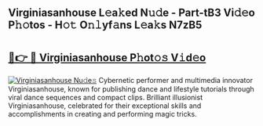 ## Virginiasanhouse L𝚎a𝚔ed N𝚞𝚍e - Part-tB3 Vi𝚍𝚎o P𝚑𝚘tos - H𝚘𝚝 O𝚗𝚕yf𝚊ns L𝚎a𝚔s N7zB5

# <h2><a href="http://kf51b46.oniu.top/?m=Virginiasanhouse">🔗👉 🔴 Virginiasanhouse P𝚑ot𝚘𝚜 V𝚒d𝚎o</a></h2>

[![Virginiasanhouse Nu𝚍e𝚜](https://i.imgur.com/0qMVB7G.gif)](http://kf51b46.oniu.top/?m=Virginiasanhouse)
Cybernetic performer and multimedia innovator Virginiasanhouse, known for publishing dance and lifestyle tutorials through viral dance sequences and compact clips. Brilliant illusionist Virginiasanhouse, celebrated for their exceptional skills and accomplishments in creating and performing magic tricks.  
